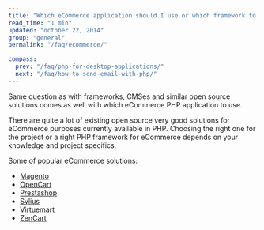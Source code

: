 ```yaml
---
title: "Which eCommerce application should I use or which framework to use for building eCommerce application?"
read_time: "1 min"
updated: "october 22, 2014"
group: "general"
permalink: "/faq/ecommerce/"

compass:
  prev: "/faq/php-for-desktop-applications/"
  next: "/faq/how-to-send-email-with-php/"
---
```


Same question as with frameworks, CMSes and similar open source solutions comes as well with which eCommerce PHP application to use.

There are quite a lot of existing open source very good solutions for eCommerce purposes currently available in PHP. Choosing the right one
for the project or a right PHP framework for eCommerce depends on your knowledge and project specifics.

Some of popular eCommerce solutions:

* [Magento](http://magento.com/)
* [OpenCart](http://www.opencart.com/)
* [Prestashop](http://www.prestashop.com/)
* [Sylius](http://www.sylius.org/)
* [Virtuemart](http://virtuemart.net/)
* [ZenCart](http://www.zen-cart.com/)

